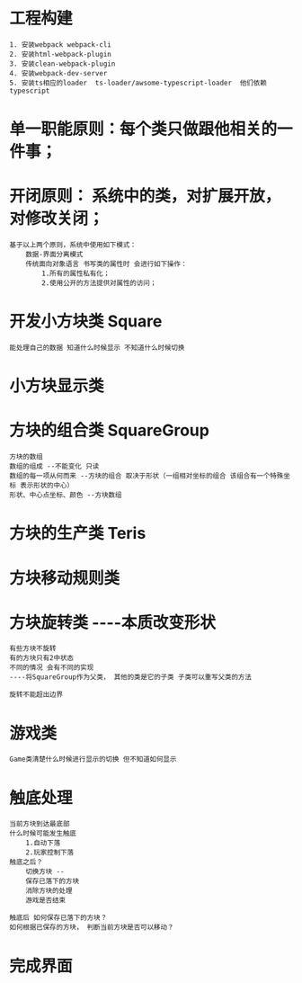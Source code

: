 # 工程构建
    1. 安装webpack webpack-cli
    2. 安装html-webpack-plugin
    3. 安装clean-webpack-plugin
    4. 安装webpack-dev-server
    5. 安装ts相应的loader  ts-loader/awsome-typescript-loader  他们依赖typescript

# 单一职能原则：每个类只做跟他相关的一件事；
# 开闭原则： 系统中的类，对扩展开放，对修改关闭；
    基于以上两个原则，系统中使用如下模式：
        数据-界面分离模式
        传统面向对象语言 书写类的属性时 会进行如下操作：
            1.所有的属性私有化；
            2.使用公开的方法提供对属性的访问；

# 开发小方块类 Square
    能处理自己的数据 知道什么时候显示 不知道什么时候切换

# 小方块显示类

# 方块的组合类 SquareGroup
    方块的数组
    数组的组成 --不能变化 只读
    数组的每一项从何而来 --方块的组合 取决于形状（一组相对坐标的组合 该组合有一个特殊坐标 表示形状的中心）
    形状、中心点坐标、颜色 --方块数组


# 方块的生产类 Teris

# 方块移动规则类

# 方块旋转类  ----本质改变形状
    有些方块不旋转
    有的方块只有2中状态
    不同的情况 会有不同的实现
    ----将SquareGroup作为父类， 其他的类是它的子类 子类可以重写父类的方法

    旋转不能超出边界

# 游戏类
    Game类清楚什么时候进行显示的切换 但不知道如何显示

# 触底处理
    当前方块到达最底部
    什么时候可能发生触底
        1.自动下落
        2.玩家控制下落
    触底之后？
        切换方块 --
        保存已落下的方块
        消除方块的处理
        游戏是否结束
        
    触底后 如何保存已落下的方块？
    如何根据已保存的方块， 判断当前方块是否可以移动？

# 完成界面
    
